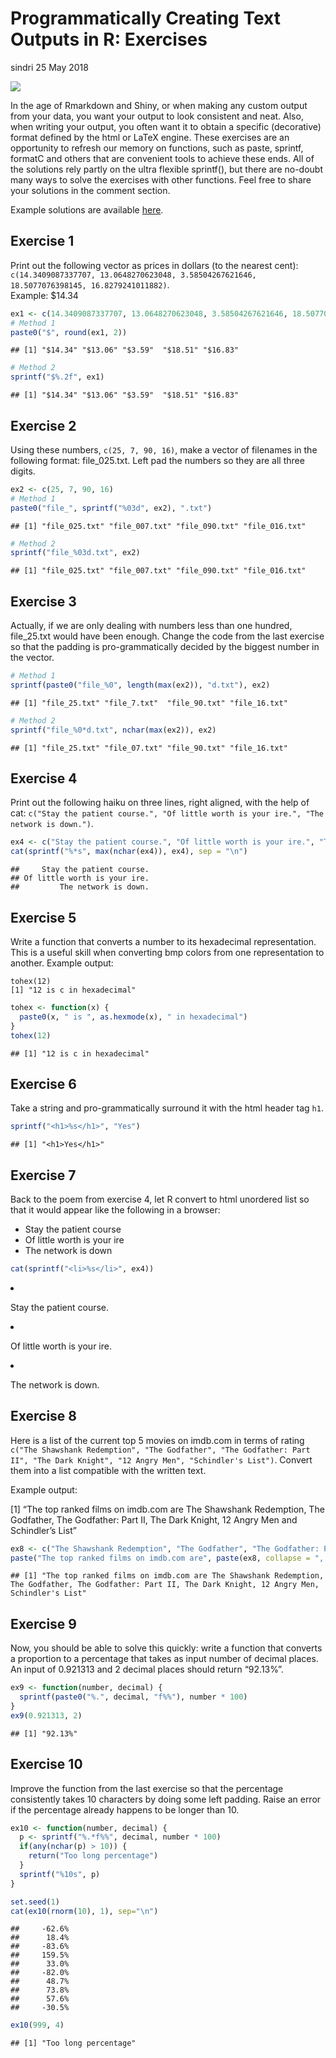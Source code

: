 Programmatically Creating Text Outputs in R: Exercises
================
sindri
25 May 2018

![](https://www.r-exercises.com/wp-content/uploads/2018/05/33824145905_d6dc3515f8_z.jpg)

In the age of Rmarkdown and Shiny, or when making any custom output from
your data, you want your output to look consistent and neat. Also, when
writing your output, you often want it to obtain a specific (decorative)
format defined by the html or LaTeX engine. These exercises are an
opportunity to refresh our memory on functions, such as paste, sprintf,
formatC and others that are convenient tools to achieve these ends. All
of the solutions rely partly on the ultra flexible sprintf(), but there
are no-doubt many ways to solve the exercises with other functions. Feel
free to share your solutions in the comment section.

Example solutions are available
[here](https://www.r-exercises.com/2018/05/25/programmatically-creating-text-output-in-r-solutions).

## Exercise 1

Print out the following vector as prices in dollars (to the nearest
cent):
`c(14.3409087337707, 13.0648270623048, 3.58504267621646, 18.5077076398145, 16.8279241011882)`.  
Example:
$14.34

``` r
ex1 <- c(14.3409087337707, 13.0648270623048, 3.58504267621646, 18.5077076398145, 16.8279241011882)
# Method 1
paste0("$", round(ex1, 2))
```

    ## [1] "$14.34" "$13.06" "$3.59"  "$18.51" "$16.83"

``` r
# Method 2
sprintf("$%.2f", ex1)
```

    ## [1] "$14.34" "$13.06" "$3.59"  "$18.51" "$16.83"

## Exercise 2

Using these numbers, `c(25, 7, 90, 16)`, make a vector of filenames in
the following format: file\_025.txt. Left pad the numbers so they are
all three digits.

``` r
ex2 <- c(25, 7, 90, 16)
# Method 1
paste0("file_", sprintf("%03d", ex2), ".txt")
```

    ## [1] "file_025.txt" "file_007.txt" "file_090.txt" "file_016.txt"

``` r
# Method 2
sprintf("file_%03d.txt", ex2)
```

    ## [1] "file_025.txt" "file_007.txt" "file_090.txt" "file_016.txt"

## Exercise 3

Actually, if we are only dealing with numbers less than one hundred,
file\_25.txt would have been enough. Change the code from the last
exercise so that the padding is pro-grammatically decided by the biggest
number in the vector.

``` r
# Method 1
sprintf(paste0("file_%0", length(max(ex2)), "d.txt"), ex2)
```

    ## [1] "file_25.txt" "file_7.txt"  "file_90.txt" "file_16.txt"

``` r
# Method 2
sprintf("file_%0*d.txt", nchar(max(ex2)), ex2)
```

    ## [1] "file_25.txt" "file_07.txt" "file_90.txt" "file_16.txt"

## Exercise 4

Print out the following haiku on three lines, right aligned, with the
help of cat: `c("Stay the patient course.", "Of little worth is your
ire.", "The network is
down.")`.

``` r
ex4 <- c("Stay the patient course.", "Of little worth is your ire.", "The network is down.")
cat(sprintf("%*s", max(nchar(ex4)), ex4), sep = "\n")
```

    ##     Stay the patient course.
    ## Of little worth is your ire.
    ##         The network is down.

## Exercise 5

Write a function that converts a number to its hexadecimal
representation. This is a useful skill when converting bmp colors from
one representation to another. Example output:

    tohex(12)
    [1] "12 is c in hexadecimal"

``` r
tohex <- function(x) {
  paste0(x, " is ", as.hexmode(x), " in hexadecimal")
}
tohex(12)
```

    ## [1] "12 is c in hexadecimal"

## Exercise 6

Take a string and pro-grammatically surround it with the html header tag
`h1`.

``` r
sprintf("<h1>%s</h1>", "Yes")
```

    ## [1] "<h1>Yes</h1>"

## Exercise 7

Back to the poem from exercise 4, let R convert to html unordered list
so that it would appear like the following in a browser:

  - Stay the patient course
  - Of little worth is your ire
  - The network is down

<!-- end list -->

``` r
cat(sprintf("<li>%s</li>", ex4))
```

<li>

Stay the patient course.

</li>

<li>

Of little worth is your ire.

</li>

<li>

The network is down.

</li>

## Exercise 8

Here is a list of the current top 5 movies on imdb.com in terms of
rating `c("The Shawshank Redemption", "The Godfather", "The Godfather:
Part II", "The Dark Knight", "12 Angry Men", "Schindler's List")`.
Convert them into a list compatible with the written text.

Example output:

\[1\] “The top ranked films on imdb.com are The Shawshank Redemption,
The Godfather, The Godfather: Part II, The Dark Knight, 12 Angry Men and
Schindler’s
List”

``` r
ex8 <- c("The Shawshank Redemption", "The Godfather", "The Godfather: Part II", "The Dark Knight", "12 Angry Men", "Schindler's List")
paste("The top ranked films on imdb.com are", paste(ex8, collapse = ", "))
```

    ## [1] "The top ranked films on imdb.com are The Shawshank Redemption, The Godfather, The Godfather: Part II, The Dark Knight, 12 Angry Men, Schindler's List"

## Exercise 9

Now, you should be able to solve this quickly: write a function that
converts a proportion to a percentage that takes as input number of
decimal places. An input of 0.921313 and 2 decimal places should return
“92.13%”.

``` r
ex9 <- function(number, decimal) {
  sprintf(paste0("%.", decimal, "f%%"), number * 100)
}
ex9(0.921313, 2)
```

    ## [1] "92.13%"

## Exercise 10

Improve the function from the last exercise so that the percentage
consistently takes 10 characters by doing some left padding. Raise an
error if the percentage already happens to be longer than 10.

``` r
ex10 <- function(number, decimal) {
  p <- sprintf("%.*f%%", decimal, number * 100)
  if(any(nchar(p) > 10)) {
    return("Too long percentage")
  }
  sprintf("%10s", p)
}

set.seed(1)
cat(ex10(rnorm(10), 1), sep="\n")
```

    ##     -62.6%
    ##      18.4%
    ##     -83.6%
    ##     159.5%
    ##      33.0%
    ##     -82.0%
    ##      48.7%
    ##      73.8%
    ##      57.6%
    ##     -30.5%

``` r
ex10(999, 4)
```

    ## [1] "Too long percentage"
